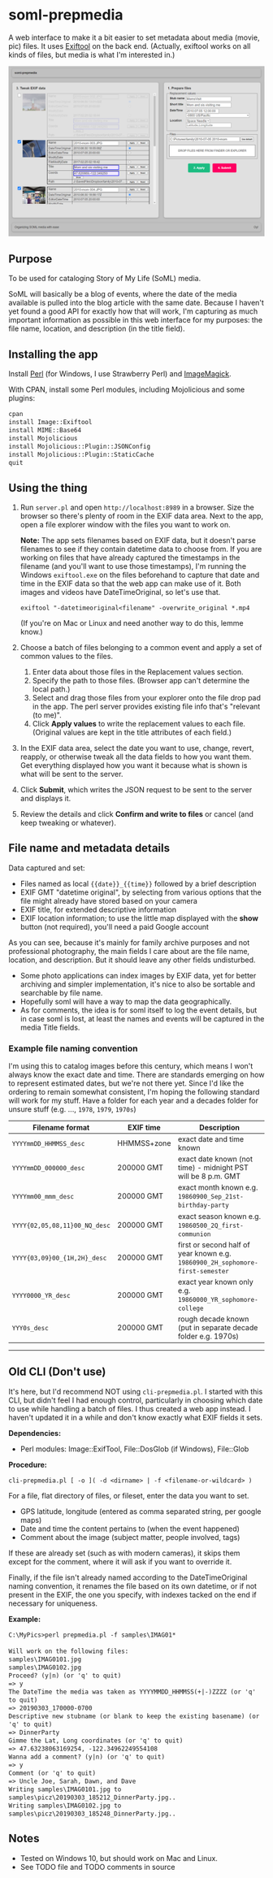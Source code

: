 
# soml-prepmedia

A web interface to make it a bit easier to set metadata about media (movie, pic) files.
It uses [Exiftool](https://exiftool.org) on the back end.
(Actually, exiftool works on all kinds of files, but media is what I'm interested in.)

![web app ui](readme.png)

## Purpose

To be used for cataloging Story of My Life (SoML) media.

SoML will basically be a blog of events, where the date of the media available
is pulled into the blog article with the same date.
Because I haven't yet found a good API for exactly how that will work,
I'm capturing as much important information as possible in this web interface
for my purposes: the file name, location, and description (in the title field).

## Installing the app

Install
[Perl](https://www.perl.org/get.html) (for Windows, I use Strawberry Perl) and
[ImageMagick](https://imagemagick.org/script/download.php).

With CPAN, install some Perl modules, including Mojolicious and some plugins:

```
cpan
install Image::Exiftool
install MIME::Base64
install Mojolicious
install Mojolicious::Plugin::JSONConfig
install Mojolicious::Plugin::StaticCache
quit
```

## Using the thing

1. Run `server.pl` and open `http://localhost:8989` in a browser.
   Size the browser so there's plenty of room in the EXIF data area.
   Next to the app, open a file explorer window with the files you want to work on.

   **Note:** The app sets filenames based on EXIF data,
   but it doesn't parse filenames to see if they contain datetime data to choose from.
   If you are working on files that have already captured the timestamps in the filename
   (and you'll want to use those timestamps),
   I'm running the Windows `exiftool.exe` on the files beforehand to capture that date and time in the EXIF data
   so that the web app can make use of it. Both images and videos have DateTimeOriginal,
   so let's use that.
   
   ```
   exiftool "-datetimeoriginal<filename" -overwrite_original *.mp4
   ```
   
   (If you're on Mac or Linux and need another way to do this, lemme know.)

1. Choose a batch of files belonging to a common event and apply a set of common values
   to the files.

   1. Enter data about those files in the Replacement values section.
   1. Specify the path to those files. (Browser app can't determine the local path.)
   1. Select and drag those files from your explorer onto the file drop pad in the app.
      The perl server provides existing file info that's "relevant (to me)".
   1. Click **Apply values** to write the replacement values to each file.
      (Original values are kept in the title attributes of each field.)

1. In the EXIF data area, select the date you want to use, change, revert, reapply,
   or otherwise tweak all the data fields to how you want them.
   Get everything displayed how you want it because what is shown is what will be sent to the server.

1. Click **Submit**, which writes the JSON request to be sent to the server and displays it.

1. Review the details and click **Confirm and write to files** or cancel
   (and keep tweaking or whatever).

## File name and metadata details

Data captured and set:

- Files named as local `{{date}}_{{time}}` followed by a brief description
- EXIF GMT "datetime original",
  by selecting from various options that the file might already have stored based on your camera
- EXIF title, for extended descriptive information
- EXIF location information;
  to use the little map displayed with the **show** button (not required),
  you'll need a paid Google account

As you can see,
because it's mainly for family archive purposes and not professional photography,
the main fields I care about are the file name, location, and description.
But it should leave any other fields undisturbed.

- Some photo applications can index images by EXIF data, yet for better archiving and simpler implementation, it's nice to also be sortable and searchable by file name.
- Hopefully soml will have a way to map the data geographically.
- As for comments, the idea is for soml itself to log the event details, but in case soml is lost, at least the names and events will be captured in the media Title fields.

### Example file naming convention

I'm using this to catalog images before this century,
which means I won't always know the exact date and time.
There are standards emerging on how to represent estimated dates,
but we're not there yet.
Since I'd like the ordering to remain somewhat consistent,
I'm hoping the following standard will work for my stuff.
Have a folder for each year and a decades folder for unsure stuff (e.g. ..., `1978`, `1979`, `1970s`)

| Filename format | EXIF time | Description |
|---|---|---|
| `YYYYmmDD_HHMMSS_desc` | HHMMSS+zone | exact date and time known |
| `YYYYmmDD_000000_desc` | 200000 GMT | exact date known (not time) - midnight PST will be 8 p.m. GMT |
| `YYYYmm00_mmm_desc` | 200000 GMT | exact month known e.g. `19860900_Sep_21st-birthday-party` |
| `YYYY{02,05,08,11}00_NQ_desc` | 200000 GMT | exact season known e.g. `19860500_2Q_first-communion` |
| `YYYY{03,09}00_{1H,2H}_desc` | 200000 GMT | first or second half of year known e.g. `19860900_2H_sophomore-first-semester` |
| `YYYY0000_YR_desc` | 200000 GMT | exact year known only e.g. `19860000_YR_sophomore-college` |
| `YYY0s_desc` | 200000 GMT | rough decade known (put in separate decade folder e.g. 1970s) |

----
## Old CLI (Don't use)

It's here, but I'd recommend NOT using `cli-prepmedia.pl`.
I started with this CLI, but didn't feel I had enough control, particularly in
choosing which date to use while handling a batch of files. I thus created a
web app instead.
I haven't updated it in a while and don't know exactly what EXIF fields it sets.

**Dependencies:**

- Perl modules: Image::ExifTool, File::DosGlob (if Windows), File::Glob

**Procedure:**

```
cli-prepmedia.pl [ -o ]( -d <dirname> | -f <filename-or-wildcard> )
```

For a file, flat directory of files, or fileset, enter the data you want to set.

- GPS latitude, longitude (entered as comma separated string, per google maps)
- Date and time the content pertains to (when the event happened)
- Comment about the image (subject matter, people involved, tags)

If these are already set (such as with modern cameras),
it skips them except for the comment, where it will ask if you want to override it.

Finally, if the file isn't already named according to the DateTimeOriginal naming convention,
it renames the file based on its own datetime, or if not present in the EXIF,
the one you specify, with indexes tacked on the end if necessary for uniqueness.

**Example:**

```
C:\MyPics>perl prepmedia.pl -f samples\IMAG01*

Will work on the following files:
samples\IMAG0101.jpg
samples\IMAG0102.jpg
Proceed? (y|n) (or 'q' to quit)
=> y
The DateTime the media was taken as YYYYMMDD_HHMMSS(+|-)ZZZZ (or 'q' to quit)
=> 20190303_170000-0700
Descriptive new stubname (or blank to keep the existing basename) (or 'q' to quit)
=> DinnerParty
Gimme the Lat, Long coordinates (or 'q' to quit)
=> 47.63238063169254, -122.34962249554108
Wanna add a comment? (y|n) (or 'q' to quit)
=> y
Comment (or 'q' to quit)
=> Uncle Joe, Sarah, Dawn, and Dave
Writing samples\IMAG0101.jpg to samples\picz\20190303_185212_DinnerParty.jpg..
Writing samples\IMAG0102.jpg to samples\picz\20190303_185248_DinnerParty.jpg..
```

## Notes

- Tested on Windows 10, but should work on Mac and Linux.
- See TODO file and TODO comments in source
